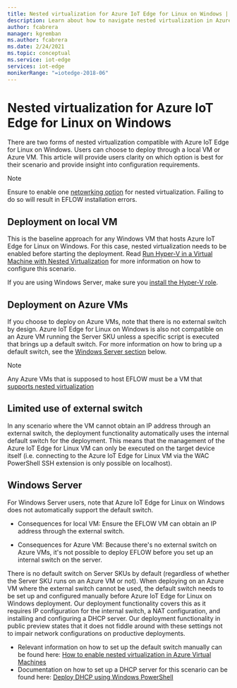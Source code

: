 ```yaml
---
title: Nested virtualization for Azure IoT Edge for Linux on Windows | Microsoft Docs
description: Learn about how to navigate nested virtualization in Azure IoT Edge for Linux on Windows.
author: fcabrera
manager: kgremban
ms.author: fcabrera
ms.date: 2/24/2021
ms.topic: conceptual
ms.service: iot-edge
services: iot-edge
monikerRange: "=iotedge-2018-06"
---
```


# Nested virtualization for Azure IoT Edge for Linux on Windows
There are two forms of nested virtualization compatible with Azure IoT Edge for Linux on Windows. Users can choose to deploy through a local VM or Azure VM. This article will provide users clarity on which option is best for their scenario and provide insight into configuration requirements.

> [!NOTE]
>
> Ensure to enable one [netowrking option](/virtualization/hyper-v-on-windows/user-guide/nested-virtualization#networking-options) for nested virtualization. Failing to do so will result in EFLOW installation errors. 

## Deployment on local VM
This is the baseline approach for any Windows VM that hosts Azure IoT Edge for Linux on Windows. For this case, nested virtualization needs to be enabled before starting the deployment. Read [Run Hyper-V in a Virtual Machine with Nested Virtualization](https://docs.microsoft.com/virtualization/hyper-v-on-windows/user-guide/nested-virtualization) for more information on how to configure this scenario.

If you are using Windows Server, make sure you [install the Hyper-V role](https://docs.microsoft.com/windows-server/virtualization/hyper-v/get-started/install-the-hyper-v-role-on-windows-server).

## Deployment on Azure VMs
If you choose to deploy on Azure VMs, note that there is no external switch by design. Azure IoT Edge for Linux on Windows is also not compatible on an Azure VM running the Server SKU unless a specific script is executed that brings up a default switch. For more information on how to bring up a default switch, see the [Windows Server section](#windows-server) below. 

> [!NOTE]
>
> Any Azure VMs that is supposed to host EFLOW must be a VM that [supports nested virtualization](../virtual-machines/acu.md)


## Limited use of external switch
In any scenario where the VM cannot obtain an IP address through an external switch, the deployment functionality automatically uses the internal default switch for the deployment. This means that the management of the Azure IoT Edge for Linux VM can only be executed on the target device itself (i.e. connecting to the Azure IoT Edge for Linux VM via the WAC PowerShell SSH extension is only possible on localhost).

## Windows Server
For Windows Server users, note that Azure IoT Edge for Linux on Windows does not automatically support the default switch.

* Consequences for local VM: Ensure the EFLOW VM can obtain an IP address through the external switch.

* Consequences for Azure VM: Because there's no external switch on Azure VMs, it's not possible to deploy EFLOW before you set up an internal switch on the server.

There is no default switch on Server SKUs by default (regardless of whether the Server SKU runs on an Azure VM or not). When deploying on an Azure VM where the external switch cannot be used, the default switch needs to be set up and configured manually before Azure IoT Edge for Linux on Windows deployment. Our deployment functionality covers this as it requires IP configuration for the internal switch, a NAT configuration, and installing and configuring a DHCP server. Our deployment functionality in public preview states that it does not fiddle around with these settings not to impair network configurations on productive deployments.

* Relevant information on how to set up the default switch manually can be found here: [How to enable nested virtualization in Azure Virtual Machines](https://docs.microsoft.com/azure/virtual-machines/windows/nested-virtualization)
* Documentation on how to set up a DHCP server for this scenario can be found here: [Deploy DHCP using Windows PowerShell](https://docs.microsoft.com/windows-server/networking/technologies/dhcp/dhcp-deploy-wps)
